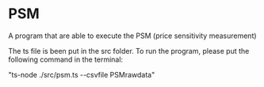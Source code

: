 # PSM
A program that are able to execute the PSM (price sensitivity measurement)

The ts file is been put in the src folder. To run the program, please put the following command in the terminal:

"ts-node ./src/psm.ts --csvfile PSMrawdata"
